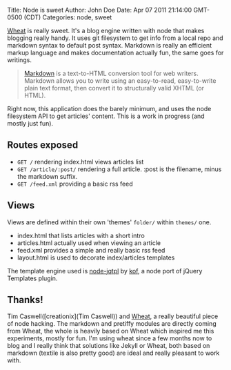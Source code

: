 Title: Node is sweet
Author: John Doe
Date: Apr 07 2011 21:14:00 GMT-0500 (CDT)
Categories: node, sweet

[Wheat](https://github.com/creationix/wheat) is really sweet. It's a blog engine written with node that makes blogging really handy. It uses git filesystem to get info from a local repo and markdown syntax to default post syntax. Markdown is really an efficient markup language and makes documentation actually fun, the same goes for writings.

> [Markdown](http://daringfireball.net/projects/markdown/) is a text-to-HTML conversion tool for web writers. Markdown allows you to write using an easy-to-read, easy-to-write plain text format, then convert it to structurally valid XHTML (or HTML).

Right now, this application does the barely minimum, and uses the node filesystem API to get articles' content. This is a work in progress (and mostly just fun).

## Routes exposed
    
* `GET /` rendering index.html views articles list
* `GET /article/:post/` rendering a full article. :post is the filename, minus the markdown suffix.
* `GET /feed.xml` providing a basic rss feed
    
## Views

Views are defined within their own 'themes' `folder/` within `themes/` one.

* index.html that lists articles with a short intro
* articles.html actually used when viewing an article
* feed.xml provides a simple and really basic rss feed
* layout.html is used to decorate index/articles templates

The template engine used is [node-jqtpl](https://github.com/kof/node-jqtpl) by [kof](https://github.com/kof/), a node port of jQuery Templates plugin.

## Thanks!

Tim Caswell([creationix](Tim Caswell)) and [Wheat](https://github.com/creationix/wheat), a really beautiful piece of node hacking. The markdown and pretiffy modules are directly coming from Wheat, the whole is heavily based on Wheat which inspired me this experiments, mostly for fun. I'm using wheat since a few months now to blog and I really think that solutions like Jekyll or Wheat, both based on markdown (textile is also pretty good) are ideal and really pleasant to work with.



